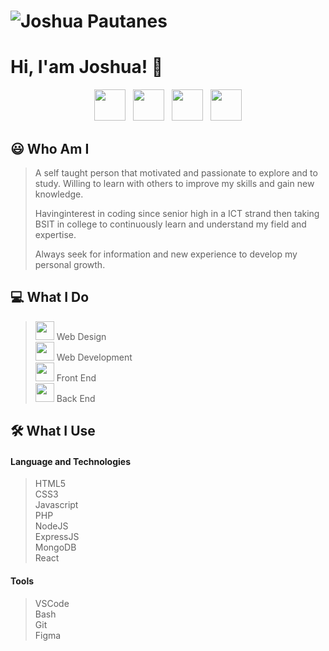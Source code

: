 
# ![Joshua Pautanes](https://raw.githubusercontent.com/joshuap16/joshuap16/main/icon-images/heading.jpg)

# Hi, I'am Joshua! 👋
<p align='center'>
<a href="https://www.facebook.com/joshjoshuap1/"><img height="50" src="https://raw.githubusercontent.com/joshuap16/joshuap16/main/icon-images/Facebook-logo.png"></a>&nbsp;&nbsp;
<a href="https://www.instagram.com/joshjoshuap_/"><img height="50" src="https://raw.githubusercontent.com/joshuap16/joshuap16/main/icon-images/instagram.png"></a>&nbsp;&nbsp;
<a href="https://twitter.com/JoshJoshuaP_"><img height="50" src="https://raw.githubusercontent.com/joshuap16/joshuap16/main/icon-images/twitter.png"></a>&nbsp;&nbsp;
<a href="https://www.linkedin.com/in/joshuapautanes/"><img height="50" src="https://raw.githubusercontent.com/joshuap16/joshuap16/main/icon-images/174857.png"></a>
</p>


## 😃 Who Am I
> A self taught person that motivated and passionate to explore and to study.
> Willing to learn with others to improve my skills and gain new knowledge. 
>
> Havinginterest in coding since senior high in a ICT strand then taking BSIT in college to
> continuously learn and understand my field and expertise. 
>
> Always seek for information and new experience to develop my personal growth.

## 💻 What I Do
> <img height="30" src="https://raw.githubusercontent.com/joshuap16/joshuap16/main/icon-images/web-design.png"> Web Design  
> <img height="30" src="https://raw.githubusercontent.com/joshuap16/joshuap16/main/icon-images/web-dev.jpg"> Web Development  
> <img height="30" src="https://raw.githubusercontent.com/joshuap16/joshuap16/main/icon-images/front-end.jpg"> Front End  
> <img height="30" src="https://raw.githubusercontent.com/joshuap16/joshuap16/main/icon-images/back-end.jpg"> Back End


## 🛠 What I Use

#### Language and Technologies
> HTML5  
> CSS3  
> Javascript  
> PHP  
> NodeJS  
> ExpressJS  
> MongoDB  
> React

#### Tools
> VSCode  
> Bash  
> Git  
> Figma  
